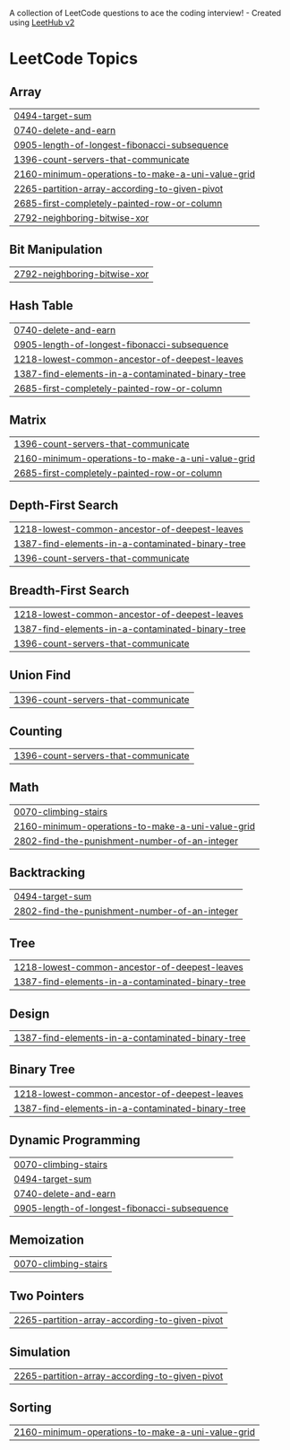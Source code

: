 A collection of LeetCode questions to ace the coding interview! - Created using [LeetHub v2](https://github.com/arunbhardwaj/LeetHub-2.0)
<!---LeetCode Topics Start-->
# LeetCode Topics
## Array
|  |
| ------- |
| [0494-target-sum](https://github.com/Surya-Hitesh-Nalam/LeetCode/tree/master/0494-target-sum) |
| [0740-delete-and-earn](https://github.com/Surya-Hitesh-Nalam/LeetCode/tree/master/0740-delete-and-earn) |
| [0905-length-of-longest-fibonacci-subsequence](https://github.com/Surya-Hitesh-Nalam/LeetCode/tree/master/0905-length-of-longest-fibonacci-subsequence) |
| [1396-count-servers-that-communicate](https://github.com/Surya-Hitesh-Nalam/LeetCode/tree/master/1396-count-servers-that-communicate) |
| [2160-minimum-operations-to-make-a-uni-value-grid](https://github.com/Surya-Hitesh-Nalam/LeetCode/tree/master/2160-minimum-operations-to-make-a-uni-value-grid) |
| [2265-partition-array-according-to-given-pivot](https://github.com/Surya-Hitesh-Nalam/LeetCode/tree/master/2265-partition-array-according-to-given-pivot) |
| [2685-first-completely-painted-row-or-column](https://github.com/Surya-Hitesh-Nalam/LeetCode/tree/master/2685-first-completely-painted-row-or-column) |
| [2792-neighboring-bitwise-xor](https://github.com/Surya-Hitesh-Nalam/LeetCode/tree/master/2792-neighboring-bitwise-xor) |
## Bit Manipulation
|  |
| ------- |
| [2792-neighboring-bitwise-xor](https://github.com/Surya-Hitesh-Nalam/LeetCode/tree/master/2792-neighboring-bitwise-xor) |
## Hash Table
|  |
| ------- |
| [0740-delete-and-earn](https://github.com/Surya-Hitesh-Nalam/LeetCode/tree/master/0740-delete-and-earn) |
| [0905-length-of-longest-fibonacci-subsequence](https://github.com/Surya-Hitesh-Nalam/LeetCode/tree/master/0905-length-of-longest-fibonacci-subsequence) |
| [1218-lowest-common-ancestor-of-deepest-leaves](https://github.com/Surya-Hitesh-Nalam/LeetCode/tree/master/1218-lowest-common-ancestor-of-deepest-leaves) |
| [1387-find-elements-in-a-contaminated-binary-tree](https://github.com/Surya-Hitesh-Nalam/LeetCode/tree/master/1387-find-elements-in-a-contaminated-binary-tree) |
| [2685-first-completely-painted-row-or-column](https://github.com/Surya-Hitesh-Nalam/LeetCode/tree/master/2685-first-completely-painted-row-or-column) |
## Matrix
|  |
| ------- |
| [1396-count-servers-that-communicate](https://github.com/Surya-Hitesh-Nalam/LeetCode/tree/master/1396-count-servers-that-communicate) |
| [2160-minimum-operations-to-make-a-uni-value-grid](https://github.com/Surya-Hitesh-Nalam/LeetCode/tree/master/2160-minimum-operations-to-make-a-uni-value-grid) |
| [2685-first-completely-painted-row-or-column](https://github.com/Surya-Hitesh-Nalam/LeetCode/tree/master/2685-first-completely-painted-row-or-column) |
## Depth-First Search
|  |
| ------- |
| [1218-lowest-common-ancestor-of-deepest-leaves](https://github.com/Surya-Hitesh-Nalam/LeetCode/tree/master/1218-lowest-common-ancestor-of-deepest-leaves) |
| [1387-find-elements-in-a-contaminated-binary-tree](https://github.com/Surya-Hitesh-Nalam/LeetCode/tree/master/1387-find-elements-in-a-contaminated-binary-tree) |
| [1396-count-servers-that-communicate](https://github.com/Surya-Hitesh-Nalam/LeetCode/tree/master/1396-count-servers-that-communicate) |
## Breadth-First Search
|  |
| ------- |
| [1218-lowest-common-ancestor-of-deepest-leaves](https://github.com/Surya-Hitesh-Nalam/LeetCode/tree/master/1218-lowest-common-ancestor-of-deepest-leaves) |
| [1387-find-elements-in-a-contaminated-binary-tree](https://github.com/Surya-Hitesh-Nalam/LeetCode/tree/master/1387-find-elements-in-a-contaminated-binary-tree) |
| [1396-count-servers-that-communicate](https://github.com/Surya-Hitesh-Nalam/LeetCode/tree/master/1396-count-servers-that-communicate) |
## Union Find
|  |
| ------- |
| [1396-count-servers-that-communicate](https://github.com/Surya-Hitesh-Nalam/LeetCode/tree/master/1396-count-servers-that-communicate) |
## Counting
|  |
| ------- |
| [1396-count-servers-that-communicate](https://github.com/Surya-Hitesh-Nalam/LeetCode/tree/master/1396-count-servers-that-communicate) |
## Math
|  |
| ------- |
| [0070-climbing-stairs](https://github.com/Surya-Hitesh-Nalam/LeetCode/tree/master/0070-climbing-stairs) |
| [2160-minimum-operations-to-make-a-uni-value-grid](https://github.com/Surya-Hitesh-Nalam/LeetCode/tree/master/2160-minimum-operations-to-make-a-uni-value-grid) |
| [2802-find-the-punishment-number-of-an-integer](https://github.com/Surya-Hitesh-Nalam/LeetCode/tree/master/2802-find-the-punishment-number-of-an-integer) |
## Backtracking
|  |
| ------- |
| [0494-target-sum](https://github.com/Surya-Hitesh-Nalam/LeetCode/tree/master/0494-target-sum) |
| [2802-find-the-punishment-number-of-an-integer](https://github.com/Surya-Hitesh-Nalam/LeetCode/tree/master/2802-find-the-punishment-number-of-an-integer) |
## Tree
|  |
| ------- |
| [1218-lowest-common-ancestor-of-deepest-leaves](https://github.com/Surya-Hitesh-Nalam/LeetCode/tree/master/1218-lowest-common-ancestor-of-deepest-leaves) |
| [1387-find-elements-in-a-contaminated-binary-tree](https://github.com/Surya-Hitesh-Nalam/LeetCode/tree/master/1387-find-elements-in-a-contaminated-binary-tree) |
## Design
|  |
| ------- |
| [1387-find-elements-in-a-contaminated-binary-tree](https://github.com/Surya-Hitesh-Nalam/LeetCode/tree/master/1387-find-elements-in-a-contaminated-binary-tree) |
## Binary Tree
|  |
| ------- |
| [1218-lowest-common-ancestor-of-deepest-leaves](https://github.com/Surya-Hitesh-Nalam/LeetCode/tree/master/1218-lowest-common-ancestor-of-deepest-leaves) |
| [1387-find-elements-in-a-contaminated-binary-tree](https://github.com/Surya-Hitesh-Nalam/LeetCode/tree/master/1387-find-elements-in-a-contaminated-binary-tree) |
## Dynamic Programming
|  |
| ------- |
| [0070-climbing-stairs](https://github.com/Surya-Hitesh-Nalam/LeetCode/tree/master/0070-climbing-stairs) |
| [0494-target-sum](https://github.com/Surya-Hitesh-Nalam/LeetCode/tree/master/0494-target-sum) |
| [0740-delete-and-earn](https://github.com/Surya-Hitesh-Nalam/LeetCode/tree/master/0740-delete-and-earn) |
| [0905-length-of-longest-fibonacci-subsequence](https://github.com/Surya-Hitesh-Nalam/LeetCode/tree/master/0905-length-of-longest-fibonacci-subsequence) |
## Memoization
|  |
| ------- |
| [0070-climbing-stairs](https://github.com/Surya-Hitesh-Nalam/LeetCode/tree/master/0070-climbing-stairs) |
## Two Pointers
|  |
| ------- |
| [2265-partition-array-according-to-given-pivot](https://github.com/Surya-Hitesh-Nalam/LeetCode/tree/master/2265-partition-array-according-to-given-pivot) |
## Simulation
|  |
| ------- |
| [2265-partition-array-according-to-given-pivot](https://github.com/Surya-Hitesh-Nalam/LeetCode/tree/master/2265-partition-array-according-to-given-pivot) |
## Sorting
|  |
| ------- |
| [2160-minimum-operations-to-make-a-uni-value-grid](https://github.com/Surya-Hitesh-Nalam/LeetCode/tree/master/2160-minimum-operations-to-make-a-uni-value-grid) |
<!---LeetCode Topics End-->